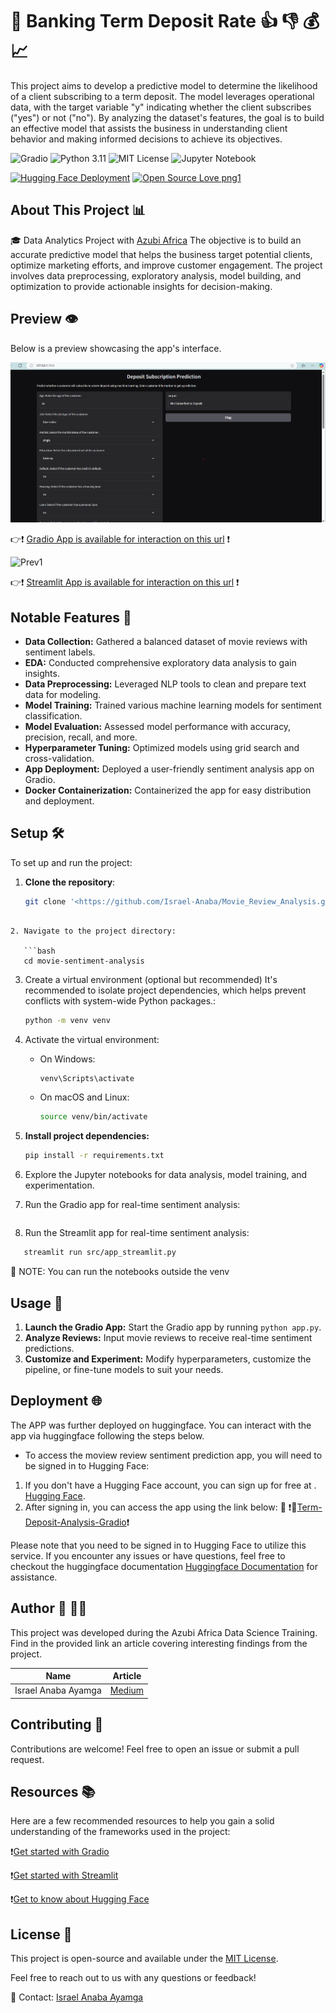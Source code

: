 # 🚀 Banking Term Deposit Rate  👍 👎 💰 📈

This project aims to develop a predictive model to determine the likelihood of a client subscribing to a term deposit. The model leverages operational data, with the target variable "y" indicating whether the client subscribes ("yes") or not ("no"). By analyzing the dataset's features, the goal is to build an effective model that assists the business in understanding client behavior and making informed decisions to achieve its objectives.

<!-- ![Deep Learning](https://img.shields.io/badge/Deep%20Learning-Enabled-brightgreen) -->
<!-- ![NLP](https://img.shields.io/badge/NLP-Ready-blue) -->
![Gradio](https://img.shields.io/badge/Gradio-Integrated-orange)
![Python 3.11](https://img.shields.io/badge/Python-3.11%2B-blue)
![MIT License](https://img.shields.io/badge/License-MIT-lightgrey)
![Jupyter Notebook](https://img.shields.io/badge/Notebook-Jupyter-yellow)
<!-- ![Docker](https://img.shields.io/badge/Docker-Ready-blueviolet) -->
[![Hugging Face Deployment](https://img.shields.io/badge/Hugging%20Face-Deployed-brightgreen)](https://huggingface.co/my-awesome-ml-web-app)
[![Open Source Love png1](https://badges.frapsoft.com/os/v1/open-source.png?v=103)](https://github.com/ellerbrock/open-source-badges/)


## About This Project 📊

🎓 Data Analytics Project with [Azubi Africa](https://www.azubiafrica.org/data-analytics)
The objective is to build an accurate predictive model that helps the business target potential clients, optimize marketing efforts, and improve customer engagement. The project involves data preprocessing, exploratory analysis, model building, and optimization to provide actionable insights for decision-making.

## Preview 👁️

Below is a preview showcasing the app's interface.

![Prev](Screenshots/Term_Deposit1.png)

👉❗ [Gradio App is available for interaction on this url](http://127.0.0.1:7860/) ❗


![Prev1](Screenshots/Movie_app4.jpeg)


👉❗ [Streamlit App is available for interaction on this url](http://localhost:8501) ❗

## Notable Features 🌟

- **Data Collection:** Gathered a balanced dataset of movie reviews with sentiment labels.
- **EDA:** Conducted comprehensive exploratory data analysis to gain insights.
- **Data Preprocessing:** Leveraged NLP tools to clean and prepare text data for modeling.
- **Model Training:** Trained various machine learning models for sentiment classification.
- **Model Evaluation:** Assessed model performance with accuracy, precision, recall, and more.
- **Hyperparameter Tuning:** Optimized models using grid search and cross-validation.
- **App Deployment:** Deployed a user-friendly sentiment analysis app on Gradio.
- **Docker Containerization:** Containerized the app for easy distribution and deployment.

## Setup 🛠️

To set up and run the project:

1. **Clone the repository**:
   ```bash
   git clone '<https://github.com/Israel-Anaba/Movie_Review_Analysis.git>'
   ```

```

2. Navigate to the project directory:

   ```bash
   cd movie-sentiment-analysis
```

3. Create a virtual environment (optional but recommended)
   It's recommended to isolate project dependencies, which helps prevent conflicts with system-wide Python packages.:

   ```bash
   python -m venv venv
   ```
4. Activate the virtual environment:

   - On Windows:
     ```bash
     venv\Scripts\activate
     ```
   - On macOS and Linux:
     ```bash
     source venv/bin/activate
     ```
5. **Install project dependencies:**

   ```bash
   pip install -r requirements.txt
   ```
6. Explore the Jupyter notebooks for data analysis, model training, and experimentation.
7. Run the Gradio app for real-time sentiment analysis:

   ```bash python src/app.py
   ```
8. Run the Streamlit app for real-time sentiment analysis:

```bash
   streamlit run src/app_streamlit.py

```

🚥 NOTE: You can run the notebooks outside the venv


## Usage 🚀

1. **Launch the Gradio App:** Start the Gradio app by running `python app.py`.
2. **Analyze Reviews:** Input movie reviews to receive real-time sentiment predictions.
3. **Customize and Experiment:** Modify hyperparameters, customize the pipeline, or fine-tune models to suit your needs.

<!-- ## Dockerization 📦 -->

<!-- First create a Dockerfile, check documention : [Docker Official Documentation - Dockerfile reference](https://docs.docker.com/engine/reference/builder/)

Dockerize the application with the following commands:

```bash
# Build the Docker image
docker build -t movie-sentiment-prediction-app .

# Run the Docker container
docker run -p 7860:7860 --name movie-review-sentiment movie-sentiment-prediction-app
``` -->

## Deployment 🌐

The APP was further deployed on huggingface. You can interact with the app via huggingface following the steps below.

- To access the moview review sentiment prediction app, you will need to be signed in to Hugging Face:

1. If you don't have a Hugging Face account, you can sign up for free at .
   [Hugging Face](https://huggingface.co/signup).
2. After signing in, you can access the app using the link below:
   🔔 ❗🤖[Term-Deposit-Analysis-Gradio](https://gr8testgad-1-movie-review-analysis.hf.space)❗
   <!-- 🔔 ❗🤖[Movie-Review-Analysis-Streamlit](https://huggingface.co/spaces/gr8testgad-1/Movie-Review-Sentiment-Roberta)❗ -->

Please note that you need to be signed in to Hugging Face to utilize this service. If you encounter any issues or have questions, feel free to checkout the huggingface documentation [Huggingface Documentation](https://huggingface.co/docs) for assistance.


## Author 📖 🧑‍🎓

This project was developed during the Azubi Africa Data Science Training. Find in the provided link an article covering interesting findings from the project.

| Name                | Article                                                                                                                                                                                  |
| ------------------- | ---------------------------------------------------------------------------------------------------------------------------------------------------------------------------------------- |
| Israel Anaba Ayamga | [Medium](https://israelanaba.medium.com/) |


## Contributing 🤝

Contributions are welcome! Feel free to open an issue or submit a pull request.


## Resources 📚

Here are a few recommended resources to help you gain a solid understanding of the frameworks used in the project:

❗[Get started with Gradio](https://gradio.app/getting_started/)

❗[Get started with Streamlit](https://docs.streamlit.io/)

❗[Get to know about Hugging Face](https://huggingface.co/)

<!-- ❗[More on Docker](https://www.docker.com/) -->


## License 📜

This project is open-source and available under the [MIT License](LICENSE).

Feel free to reach out to us with any questions or feedback!

📧 Contact: [Israel Anaba Ayamga](officialanaba@gmail.com)




<!-- ## Acknowledgement 🥇

I would like to express my gratitude to the [Azubi Africa Data Analyst Program](https://www.azubiafrica.org/data-analytics) for their support and for offering valuable projects as part of this program. Not forgeting my scrum masters on this program [Rachel Appiah-Kubi](https://www.linkedin.com/in/racheal-appiah-kubi/) & [Emmanuel Koupoh](https://github.com/eaedk)



## License 📜

This project is open-source and available under the [MIT License](LICENSE).

Feel free to reach out to us with any questions or feedback!

📧 Contact: [Israel Anaba Ayamga](officialanaba@gmail.com)


